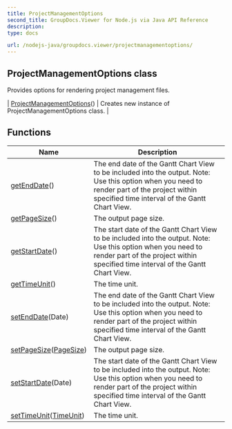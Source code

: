 ```yaml
---
title: ProjectManagementOptions
second_title: GroupDocs.Viewer for Node.js via Java API Reference
description: 
type: docs

url: /nodejs-java/groupdocs.viewer/projectmanagementoptions/
---
```


## ProjectManagementOptions class

 Provides options for rendering project management files.
 
| [ProjectManagementOptions](projectmanagementoptions)() | Creates new instance of ProjectManagementOptions class. |

## Functions

| Name | Description |
| --- | --- |
| [getEndDate](getenddate)() | The end date of the Gantt Chart View to be included into the output. Note: Use this option when you need to render part of the project within specified time interval of the Gantt Chart View. |
| [getPageSize](getpagesize)() | The output page size. |
| [getStartDate](getstartdate)() | The start date of the Gantt Chart View to be included into the output. Note: Use this option when you need to render part of the project within specified time interval of the Gantt Chart View. |
| [getTimeUnit](gettimeunit)() | The time unit. |
| [setEndDate](setenddate)(Date) | The end date of the Gantt Chart View to be included into the output. Note: Use this option when you need to render part of the project within specified time interval of the Gantt Chart View. |
| [setPageSize](setpagesize)([PageSize](../pagesize)) | The output page size. |
| [setStartDate](setstartdate)(Date) | The start date of the Gantt Chart View to be included into the output. Note: Use this option when you need to render part of the project within specified time interval of the Gantt Chart View. |
| [setTimeUnit](settimeunit)([TimeUnit](../timeunit)) | The time unit. |
